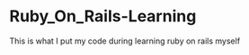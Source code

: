 Ruby_On_Rails-Learning
======================

This is what I put my code during learning ruby on rails myself